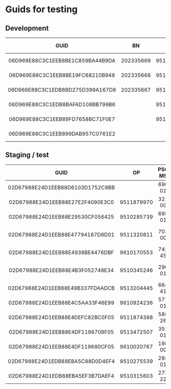 ﻿# Guids for testing

## Development

| GUID | BN | OP | PSČ MS | PSČ | Birthdate | Valid to | Description | Accepted |
|:----:|:--:|:--:|:------:|:---:|:---------:|:--------:|:------------|:--------:|
| 06D969E88C3C1EEB8BE1C859BA44B9DA | 202335669 | 9510900403 | 379 01 | 550 01 | 12.09.1936 | 2020-12-23 | ? | &cross; |
| 06D969E88C3C1EEB8BE19FC68210B948 | 202335668 | 9510900403 | 379 01 | 550 01 | 12.09.1936 | 2020-12-23 | ? | &cross; |
| 06D969E88C3C1EDB8BD275D399A167D8 | 202335667 | 9510900403 | 379 01 | 550 01 | 12.09.1936 | 2020-12-23 | ? | &cross; |
| 06D969E88C3C1EDB8BAFAD108BB799B6 | | 9510900403 | 379 01 | 550 01 | 12.09.1936 | 2020-12-23 | ? | &cross; |
| 06D969E88C3C1EEB89FD7658BC71F0E7 | | 9510900403 | 379 01 | 550 01 | 12.09.1936 | 2020-12-31 | ? | &cross; |
| 06D969E88C3C1EEB899DAB957C0761E2 | |            | 550 01 | 550 01 | 12.09.1994 | ? | ? | &cross; |

## Staging / test

| GUID | OP | PSČ MS | PSČ | Birthdate | Valid to | Description | Accepted |
|:----:|:--:|:------:|:---:|:---------:|:--------:|:------------|:--------:|
| 02D67988E24D1EEB88D6103D1752C9BB |            | 690 02 | 691 51 | 12.09.1994 | ? | ? | &check; |
| 02D67988E24D1EEB88E27E2F4090E3C0 | 9511879970 | 321 00 | 627 00 | 06.09.1957 | 31.12.2020 | Akvizice Univerzál – Standard | &cross; |
| 02D67988E24D1EEB88E29530CF056425 | 9510285739 | 695 01 | 273 05 | 08.12.1974 | 31.12.2020 | Akvizice Bez TZD – Garance 36 | &cross; |
| 02D67988E24D1EEB88E47794187D8D01 | 9511320811 | 702 00 | 702 00 | 07.11.1948 | 30.11.2020 | Refix Extra+ a sleva 10% (Sleva odebraný plyn základní období) | &cross; |
| 02D67988E24D1EEB88E4938BE4476DBF | 9610170553 | 742 45 | 742 45 | 27.04.1964 | 30.11.2020	| Refix EE Optimal (Certifikát zelená elektřina) | &cross; |
| 02D67988E24D1EEB88E4B3F052748E34 | 9510345246 | 290 01 | 290 01 | 04.07.1947 | 30.11.2020 | Retence last call nwow na stávající produkt s odměnou za TZD | &cross; |
| 02D67988E24D1EEB88E49B337FDAADCB | 9513204445 | 664 41 | 664 41 | 14.02.1948 | 30.11.2020 | Retence proaktivní retence na Garance26 se slevou | &cross; |
| 02D67988E24D1EEB88E4C5AA33F46E99 | 9610924236 | 571 01 | 571 01 | 27.11.1989 | 30.11.2020 | Retence volací kampaň na Extra+ a odměnou za TZD | &cross; |
| 02D67988E24D1EEB88E4DEFC82BC0F05 | 9511874398 | 588 26 | 588 26 | 29.11.1975 | 21.12.2020 | Kampaň C-00017102, TEST_2011_EDM_RF_EE_TN | &check; |
| 02D67988E24D1EEB88E4DF1196708F05 | 9513472507 | 351 01 | 351 01 | 25.03.1974 | 21.12.2020 | Kampaň C-00017102, TEST_2011_EDM_RF_EE_TN | &cross; |
| 02D67988E24D1EEB88E4DF119680CF05 | 9610020767 | 198 00 | 190 16 | 18.04.1983 | 21.12.2020 | Kampaň C-00017102, TEST_2011_EDM_RF_EE_TN | &cross; |
| 02D67988E24D1EDB88EBA5C88D0D4EF4 | 9510275539 | 284 01 | 284 01 | 20.03.1953 | 28.12.2020 | Kampaň LC (retence)  - C-00017107	| &cross; |
| 02D67988E24D1EDB88EBA5EF3B7DAEF4 | 9510315603 | 273 22 | 141 00 | 14.06.1958 | 28.12.2020 | Kampaň LC (retence)  - C-00017107 | &cross; |

